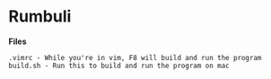# Rumbuli



**Files**

```
.vimrc - While you're in vim, F8 will build and run the program
build.sh - Run this to build and run the program on mac
```

